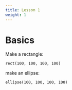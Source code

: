 ```yaml
---
title: Lesson 1
weight: 1
---
```


# Basics

Make a rectangle:

```javacsript
rect(100, 100, 100, 100)
```

make an ellipse:

```javacsript
ellipse(100, 100, 100, 100)
```
